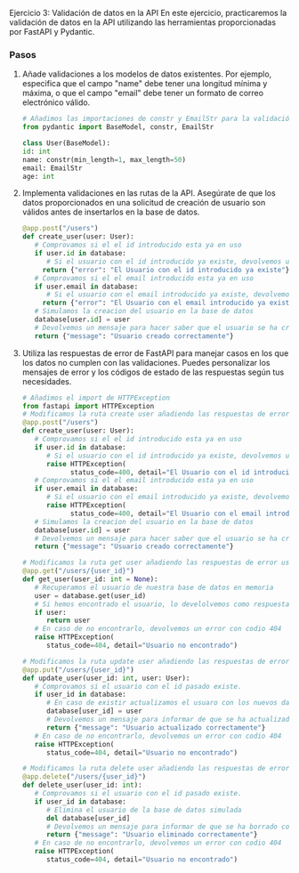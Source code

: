 Ejercicio 3: Validación de datos en la API
En este ejercicio, practicaremos la validación de datos en la API utilizando las herramientas proporcionadas por FastAPI y Pydantic.

### Pasos

1. Añade validaciones a los modelos de datos existentes. Por ejemplo, especifica que el campo "name" debe tener una longitud mínima y máxima, o que el campo "email" debe tener un formato de correo electrónico válido.

   ```python
   # Añadimos las importaciones de constr y EmailStr para la validación
   from pydantic import BaseModel, constr, EmailStr

   class User(BaseModel):
   id: int
   name: constr(min_length=1, max_length=50)
   email: EmailStr
   age: int
   ```

2. Implementa validaciones en las rutas de la API. Asegúrate de que los datos proporcionados en una solicitud de creación de usuario son válidos antes de insertarlos en la base de datos.

   ```python
   @app.post("/users")
   def create_user(user: User):
      # Comprovamos si el el id introducido esta ya en uso
      if user.id in database:
         # Si el usuario con el id introducido ya existe, devolvemos un error
        return {"error": "El Usuario con el id introducido ya existe"}
      # Comprovamos si el el email introducido esta ya en uso
      if user.email in database:
         # Si el usuario con el email introducido ya existe, devolvemos un error
        return {"error": "El Usuario con el email introducido ya existe"}
      # Simulamos la creacion del usuario en la base de datos
      database[user.id] = user
      # Devolvemos un mensaje para hacer saber que el usuario se ha creado correctamente
      return {"message": "Usuario creado correctamente"}
   ```

3. Utiliza las respuestas de error de FastAPI para manejar casos en los que los datos no cumplen con las validaciones. Puedes personalizar los mensajes de error y los códigos de estado de las respuestas según tus necesidades.

   ```python
   # Añadimos el import de HTTPException
   from fastapi import HTTPException
   # Modificamos la ruta create user añadiendo las respuestas de error usando HTTPException
   @app.post("/users")
   def create_user(user: User):
      # Comprovamos si el el id introducido esta ya en uso
      if user.id in database:
         # Si el usuario con el id introducido ya existe, devolvemos un error
         raise HTTPException(
               status_code=400, detail="El Usuario con el id introducido ya existe")
      # Comprovamos si el el email introducido esta ya en uso
      if user.email in database:
         # Si el usuario con el email introducido ya existe, devolvemos un error
         raise HTTPException(
               status_code=400, detail="El Usuario con el email introducido ya existe")
      # Simulamos la creacion del usuario en la base de datos
      database[user.id] = user
      # Devolvemos un mensaje para hacer saber que el usuario se ha creado correctamente
      return {"message": "Usuario creado correctamente"}

   # Modificamos la ruta get user añadiendo las respuestas de error usando HTTPException
   @app.get("/users/{user_id}")
   def get_user(user_id: int = None):
      # Recuperamos el usuario de nuestra base de datos en memoria
      user = database.get(user_id)
      # Si hemos encontrado el usuario, lo develolvemos como respuesta
      if user:
         return user
      # En caso de no encontrarlo, devolvemos un error con codio 404
      raise HTTPException(
         status_code=404, detail="Usuario no encontrado")

   # Modificamos la ruta update user añadiendo las respuestas de error usando HTTPException
   @app.put("/users/{user_id}")
   def update_user(user_id: int, user: User):
      # Comprovamos si el usuario con el id pasado existe.
      if user_id in database:
         # En caso de existir actualizamos el usuaro con los nuevos datos.
         database[user_id] = user
         # Devolvemos un mensaje para informar de que se ha actualizado correctamente.
         return {"message": "Usuario actualizado correctamente"}
      # En caso de no encontrarlo, devolvemos un error con codio 404
      raise HTTPException(
         status_code=404, detail="Usuario no encontrado")

   # Modificamos la ruta delete user añadiendo las respuestas de error usando HTTPException
   @app.delete("/users/{user_id}")
   def delete_user(user_id: int):
      # Comprovamos si el usuario con el id pasado existe.
      if user_id in database:
         # Elimina el usuario de la base de datos simulada
         del database[user_id]
         # Devolvemos un mensaje para informar de que se ha borrado correctamente.
         return {"message": "Usuario eliminado correctamente"}
      # En caso de no encontrarlo, devolvemos un error con codio 404
      raise HTTPException(
         status_code=404, detail="Usuario no encontrado")
   ```
